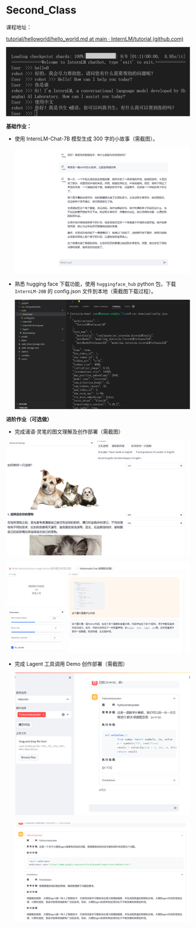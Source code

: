
# Second_Class

课程地址：

[tutorial/helloworld/hello_world.md at main · InternLM/tutorial (github.com)](https://github.com/InternLM/tutorial/blob/main/helloworld/hello_world.md)



![image-20240109162558758](img/img_2/image-20240109162558758.png)

**基础作业：**

- 使用 InternLM-Chat-7B 模型生成 300 字的小故事（需截图）。

  ![image-20240109172849299](img/img_2/image-20240109172849299.png)

- 熟悉 hugging face 下载功能，使用 `huggingface_hub` python 包，下载 `InternLM-20B` 的 config.json 文件到本地（需截图下载过程）。

  ![image-20240110183143578](img/img_2/image-20240110183143578.png)

**进阶作业（可选做）**

- 完成浦语·灵笔的图文理解及创作部署（需截图）

![image-20240110165433011](img/img_2/image-20240110165433011.png)

![image-20240110165204229](img/img_2/image-20240110165204229.png)

- 完成 Lagent 工具调用 Demo 创作部署（需截图）

  ![image-20240110155427832](img/img_2/image-20240110155427832.png)

  ![image-20240110155820244](img/img_2/image-20240110155820244.png)
